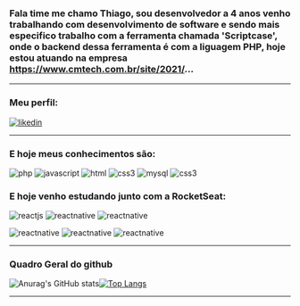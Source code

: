 ### Fala time me chamo Thiago, sou desenvolvedor a 4 anos venho trabalhando com desenvolvimento de software e sendo mais especifico trabalho com a ferramenta chamada 'Scriptcase', onde o backend dessa ferramenta é com a liguagem PHP, hoje estou atuando na empresa https://www.cmtech.com.br/site/2021/...

<hr>

### Meu perfil:

[![likedin](https://img.shields.io/badge/LinkedIn-0077B5?style=for-the-badge&logo=linkedin&logoColor=white)](https://www.linkedin.com/in/thiagojosedasilva/)

<hr>

### E hoje meus conhecimentos são:

![php](https://img.shields.io/badge/PHP-777BB4?style=for-the-badge&logo=php&logoColor=white)
![javascript](https://img.shields.io/badge/JavaScript-F7DF1E?style=for-the-badge&logo=javascript&logoColor=black)
![html](https://img.shields.io/badge/HTML5-E34F26?style=for-the-badge&logo=html5&logoColor=white)
![css3](https://img.shields.io/badge/CSS3-1572B6?style=for-the-badge&logo=css3&logoColor=white)
![mysql](https://img.shields.io/badge/MySQL-00000F?style=for-the-badge&logo=mysql&logoColor=white)
![css3](https://img.shields.io/badge/PostgreSQL-316192?style=for-the-badge&logo=postgresql&logoColor=white)

### E hoje venho <b>estudando</b> junto com a RocketSeat:

![reactjs](https://img.shields.io/badge/React-20232A?style=for-the-badge&logo=react&logoColor=61DAFB)
![reactnative](https://img.shields.io/badge/React_Native-20232A?style=for-the-badge&logo=react&logoColor=61DAFB)
![reactnative](https://img.shields.io/badge/Node.js-43853D?style=for-the-badge&logo=node.js&logoColor=white)

![reactnative](https://img.shields.io/badge/Material--UI-0081CB?style=for-the-badge&logo=material-ui&logoColor=white)
![reactnative](https://img.shields.io/badge/Bootstrap-563D7C?style=for-the-badge&logo=bootstrap&logoColor=white)
![reactnative](https://img.shields.io/badge/Tailwind_CSS-38B2AC?style=for-the-badge&logo=tailwind-css&logoColor=white)






<hr>

### Quadro Geral do github

![Anurag's GitHub stats](https://github-readme-stats.vercel.app/api?username=thiagoadssilva&show_icons=true&theme=radical)[![Top Langs](https://github-readme-stats.vercel.app/api/top-langs/?username=thiagoadssilva&layout=compact)](https://github.com/anuraghazra/github-readme-stats)

<hr>

